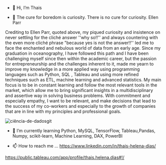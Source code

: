 - 👋 Hi, I’m Thais

- 👀 The cure for boredom is curiosity. There is no cure for curiosity.
Ellen Parr

Crediting to Ellen Parr, quoted above, my piqued curiosity and insistence on never settling for the cliché answer ''why so!!'' and always countering with the even more cliché phrase "because yes is not the answer!!'' led me to face the enchanted and nebulous world of data from an early age.
Since my graduation in oceanography, I have followed this path and I have been challenging myself since then within the academic career, but the passion for entrepreneurship and the challenges inherent to it, made me yearn to improve my knowledge in a more applied way using programming languages ​​such as Python, SQL , Tableau and using more refined techniques such as ETL, machine learning and advanced statistics.
My main focus is to be in constant learning and follow the most relevant tools in the market, which allow me to bring significant insights in a multidisciplinary and assertive way in solving business problems.
With commitment and especially empathy, I want to be relevant, and make decisions that lead to the success of my co-workers and especially to the growth of companies that are in line with my principles and professional goals.

![ciência-de-dadosgit](https://user-images.githubusercontent.com/101371267/169715509-f2b38970-b62b-4bf2-99e7-d64adfb71b6e.jpg)

- 🌱 I’m currently learning Python, MySQL, TensorFlow, Tableau,Pandas, Numpy, scikit-learn, Machine Learning, DAX, PowerBI

- 📫 How to reach me ...
https://www.linkedin.com/in/thais-helena-dias/

https://public.tableau.com/app/profile/thais.helena.dias#!/
<!---
Thaisdahack/Thaisdahack is a ✨ special ✨ repository because its `README.md` (this file) appears on your GitHub profile.
You can click the Preview link to take a look at your changes.
--->
